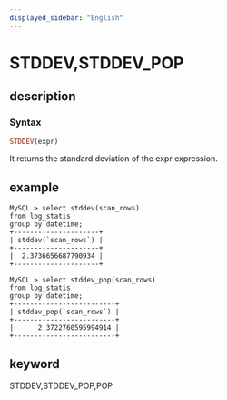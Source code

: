 ```yaml
---
displayed_sidebar: "English"
---
```



# STDDEV,STDDEV_POP

## description

### Syntax

```Haskell
STDDEV(expr)
```

It returns the standard deviation of the expr expression.

## example

```plain text
MySQL > select stddev(scan_rows)
from log_statis
group by datetime;
+---------------------+
| stddev(`scan_rows`) |
+---------------------+
|  2.3736656687790934 |
+---------------------+

MySQL > select stddev_pop(scan_rows)
from log_statis
group by datetime;
+-------------------------+
| stddev_pop(`scan_rows`) |
+-------------------------+
|      2.3722760595994914 |
+-------------------------+
```

## keyword

STDDEV,STDDEV_POP,POP
